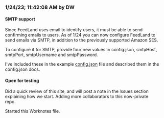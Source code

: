 ### 1/24/23; 11:42:08 AM by DW

#### SMTP support

Since FeedLand uses email to identify users,  it must be able to send confirming emails to users. As of 1/24 you can now configure FeedLand to send emails via SMTP, in addition to the previously supported Amazon SES. 

To configure it for SMTP, provide four new values in config.json, smtpHost, smtpPort, smtpUsername and smtpPassword.

I've included these in the example <a href="https://github.com/scripting/feedlandInstall/blob/main/config.json">config.json</a> file and described them in the config.json docs. 

#### Open for testing

Did a quick review of this site, and will post a note in the Issues section explaining how we start. Adding more collaborators to this now-private repo.

Started this Worknotes file. 

